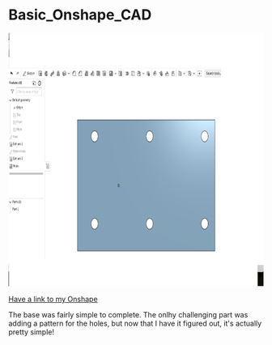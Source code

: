 # Basic_Onshape_CAD
<img src="https://github.com/jmuss07/Basic_Onshape_CAD/blob/master/Base.jpg?raw=true" height="500">

[Have a link to my Onshape](https://cvilleschools.onshape.com/documents/493463e1e1a526fb559e972d/w/8847d48b6788f1b2821659f2/e/52c6d9218d9e03f7c28bec72)

The base was fairly simple to complete. The onlhy challenging part was adding a pattern for the holes, but now that I have it figured out, it's actually pretty simple!
